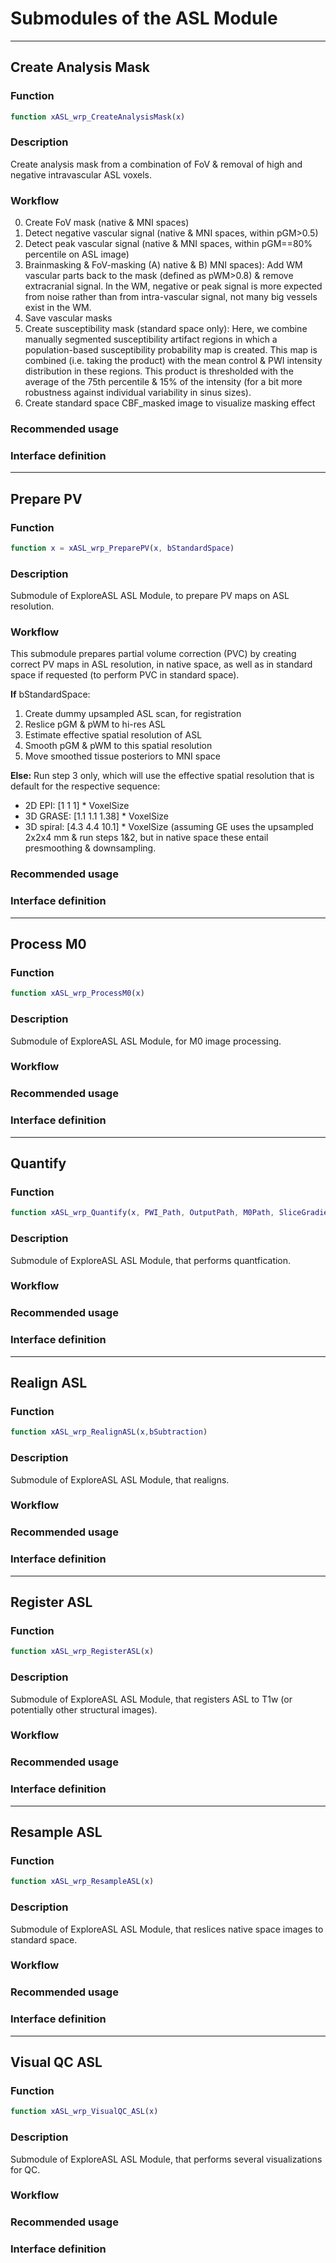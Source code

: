 # Submodules of the ASL Module

----
## Create Analysis Mask

### Function

```matlab
function xASL_wrp_CreateAnalysisMask(x)
```

### Description

Create analysis mask from a combination of FoV & removal of high and negative intravascular ASL voxels.

### Workflow

0. Create FoV mask (native & MNI spaces)
1. Detect negative vascular signal (native & MNI spaces, within pGM>0.5)
2. Detect peak vascular signal (native & MNI spaces, within pGM==80% percentile on ASL image)
3. Brainmasking & FoV-masking (A) native & B) MNI spaces): Add WM vascular parts back to the mask (defined as pWM>0.8) & remove extracranial signal. In the WM, negative or peak signal is more expected from noise rather than from intra-vascular signal, not many big vessels exist in the WM.
4. Save vascular masks
5. Create susceptibility mask (standard space only): Here, we combine manually segmented susceptibility artifact regions in which a population-based susceptibility probability map is created. This map is combined (i.e. taking the product) with the mean control & PWI intensity distribution in these regions. This product is thresholded with the average of the 75th percentile & 15% of the intensity (for a bit more robustness against individual variability in sinus sizes).
6. Create standard space CBF_masked image to visualize masking effect

### Recommended usage

### Interface definition


----
## Prepare PV

### Function

```matlab
function x = xASL_wrp_PreparePV(x, bStandardSpace)
```

### Description

Submodule of ExploreASL ASL Module, to prepare PV maps on ASL resolution.

### Workflow

This submodule prepares partial volume correction (PVC) by creating correct PV maps in ASL resolution, in native space, as well as in standard space if requested (to perform PVC in standard space).

**If** bStandardSpace:
1. Create dummy upsampled ASL scan, for registration
2. Reslice pGM & pWM to hi-res ASL
3. Estimate effective spatial resolution of ASL
4. Smooth pGM & pWM to this spatial resolution
5. Move smoothed tissue posteriors to MNI space

**Else:**
Run step 3 only, which will use the effective spatial resolution that is default for the respective sequence:
* 2D EPI: \[1 1 1\] * VoxelSize
* 3D GRASE: \[1.1 1.1 1.38\] * VoxelSize
* 3D spiral: \[4.3 4.4 10.1\] * VoxelSize (assuming GE uses the upsampled 2x2x4 mm 
& run steps 1&2, but in native space these entail presmoothing & downsampling.

### Recommended usage

### Interface definition


----
## Process M0

### Function

```matlab
function xASL_wrp_ProcessM0(x)
```

### Description

Submodule of ExploreASL ASL Module, for M0 image processing.

### Workflow

### Recommended usage

### Interface definition


----
## Quantify

### Function

```matlab
function xASL_wrp_Quantify(x, PWI_Path, OutputPath, M0Path, SliceGradientPath)
```

### Description

Submodule of ExploreASL ASL Module, that performs quantfication.

### Workflow

### Recommended usage

### Interface definition


----
## Realign ASL

### Function

```matlab
function xASL_wrp_RealignASL(x,bSubtraction)
```

### Description

Submodule of ExploreASL ASL Module, that realigns.

### Workflow

### Recommended usage

### Interface definition


----
## Register ASL 

### Function

```matlab
function xASL_wrp_RegisterASL(x)
```

### Description

Submodule of ExploreASL ASL Module, that registers ASL to T1w (or potentially other structural images).

### Workflow

### Recommended usage

### Interface definition


----
## Resample ASL

### Function

```matlab
function xASL_wrp_ResampleASL(x)
```

### Description

Submodule of ExploreASL ASL Module, that reslices native space images to standard space.

### Workflow

### Recommended usage

### Interface definition


----
## Visual QC ASL

### Function

```matlab
function xASL_wrp_VisualQC_ASL(x)
```

### Description

Submodule of ExploreASL ASL Module, that performs several visualizations for QC.

### Workflow

### Recommended usage

### Interface definition





